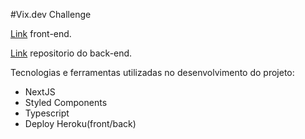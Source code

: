 #Vix.dev Challenge

[Link](https://vixdev.herokuapp.com/dashboard) front-end.

[Link](https://github.com/paulobr4z/vixdevback) repositorio do back-end.

Tecnologias e ferramentas utilizadas no desenvolvimento do projeto:

- NextJS
- Styled Components
- Typescript
- Deploy Heroku(front/back)
